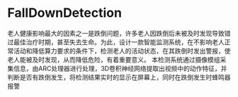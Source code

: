 ﻿# FallDownDetection
  老人健康影响最大的因素之一是跌倒问题，许多老人因跌倒后未被及时发现导致错过最佳治疗时期，甚至失去生命。为此，设计一款智能监测系统，在不影响老人正常活动和降低算力要求的条件下，检测老人的活动状态，在其跌倒时发出警报，使老人能被及时发现，从而降低危险，有着重要意义。
  本检测系统通过摄像模组采集信息，由ARC处理器进行处理，3D卷积神经网络提取出视频中的动作特征，并判断是否有跌倒发生，将检测结果实时的显示在屏幕上，同时在跌倒发生时蜂鸣器报警
